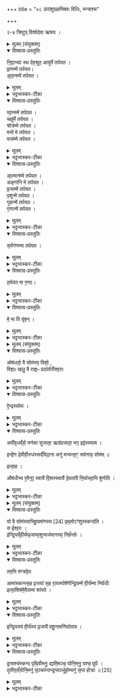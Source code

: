 +++
title = "०८ उपांशुग्रहाभिषवः विधिः, मन्त्राश्च"

+++

२-४ त्रिष्टुप्  विश्वेदेवा ऋषयः ।  

<details><summary>मूलम् (संयुक्तम्)</summary>

नि॒ग्रा॒भ्याः॑ स्थ देव॒श्रुत॒ आयु॑र्मे तर्पयत प्रा॒णम्मे॑ तर्पयतापा॒नम्मे॑ तर्पयत व्या॒नम्मे॑ तर्पयत॒ चक्षु॑र्मे तर्पयत॒ श्रोत्र॑म्मे तर्पयत॒ मनो॑ मे तर्पयत॒ वाच॑म्मे तर्पयता॒त्मान॑म्मे तर्पय॒ताङ्गा॑नि मे तर्पयत प्र॒जाम्मे॑ तर्पयत प॒शून्मे॑ तर्पयत गृ॒हान्मे॑ तर्पयत ग॒णान्मे॑ तर्पयत स॒र्वग॑णम्मा तर्पयत त॒र्पय॑त मा [23]  ग॒णा मे॒ मा वि तृ॑ष॒न्नोष॑धयो॒ वै सोम॑स्य॒ विशो॒ विश॒ᳵ खलु॒ वै राज्ञ॒ᳶ प्रदा॑तोरीश्व॒रा ऐ॒न्द्रस्सोमः
</details>

<details open><summary>विश्वास-प्रस्तुतिः</summary>

नि॒ग्रा॒भ्याः॑ स्थ देव॒श्रुत॒ आयु॑र्मे तर्पयत ।  
प्रा॒णम्मे॑ तर्पयत।  
अ॒पा॒नम्मे॑  तर्पयत ।  
</details>

<details><summary>मूलम्</summary>

नि॒ग्रा॒भ्याः॑ स्थ देव॒श्रुत॒ आयु॑र्मे तर्पयत ।  
प्रा॒णम्मे॑ तर्पयत।  
अ॒पा॒नम्मे॑  तर्पयत ।  
</details>

<details><summary>भट्टभास्कर-टीका</summary>

1निग्राभ्यासु यजमानं वाचयति - निग्राभ्यास्स्थेति ॥ निगृह्यते नियमेन गृह्यते सोम आभिरिति निग्राह्याः । 'कृत्यल्युटो बहुलम्' इति करणे कृत्यः, 'हृग्रहोर्भः' इति भत्वम् । हे आपः निग्रग्भ्याः स्थ । देवश्रुतः देवैश्श्रूयते इति कर्मणि क्विप् । देवानामपि सदसि प्रख्याता इत्यर्थः । ता यूयं मे मम आयुस्तर्पयत वर्धयत । सर्वं निगदसिद्धम् । ण्यन्तात्पचाद्यच्, 'पुंसि संज्ञायाम्' इति वा घः । ते प्राणादयः । णेश्च लुक् ।
</details>

<details open><summary>विश्वास-प्रस्तुतिः</summary>

व्या॒नम्मे॑ तर्पयत ।  
चक्षु॑र्मे तर्पयत ।  
श्रोत्र॑म्मे तर्पयत ।  
मनो॑ मे तर्पयत ।  
वाच॑म्मे तर्पयत ।
</details>

<details><summary>मूलम्</summary>

व्या॒नम्मे॑ तर्पयत ।  
चक्षु॑र्मे तर्पयत ।  
श्रोत्र॑म्मे तर्पयत ।  
मनो॑ मे तर्पयत ।  
वाच॑म्मे तर्पयत ।
</details>

<details><summary>भट्टभास्कर-टीका</summary>

व्यानमिति । छान्दसं दीर्घत्वम् ।
</details>

<details open><summary>विश्वास-प्रस्तुतिः</summary>

आ॒त्मान॑म्मे तर्पयत ।  
अङ्गा॑नि मे तर्पयत ।  
प्र॒जाम्मे॑ तर्पयत ।  
प॒शून्मे॑ तर्पयत ।  
गृ॒हान्मे॑ तर्पयत ।  
ग॒णान्मे॑ तर्पयत ।  
</details>

<details><summary>मूलम्</summary>

आ॒त्मान॑म्मे तर्पयत ।  
अङ्गा॑नि मे तर्पयत ।  
प्र॒जाम्मे॑ तर्पयत ।  
प॒शून्मे॑ तर्पयत ।  
गृ॒हान्मे॑ तर्पयत ।  
ग॒णान्मे॑ तर्पयत ।  
</details>

<details><summary>भट्टभास्कर-टीका</summary>

आत्मानं शरीरम् । गणास्सम्बन्धिनो मित्रादयः ।
</details>

<details open><summary>विश्वास-प्रस्तुतिः</summary>

स॒र्वग॑णम्मा तर्पयत ।  
</details>

<details><summary>मूलम्</summary>

स॒र्वग॑णम्मा तर्पयत ।  
</details>

<details><summary>भट्टभास्कर-टीका</summary>

सर्वगणं सवैर्गणैस्संवृतम् ।
</details>

<details open><summary>विश्वास-प्रस्तुतिः</summary>

त॒र्पय॑त मा ग॒णाः।  
</details>

<details><summary>मूलम्</summary>

त॒र्पय॑त मा ग॒णाः।  
</details>

<details><summary>भट्टभास्कर-टीका</summary>

कि बहुना - मां सर्वदा तर्पयत । तिङः परत्वान्न निहन्यते ।
</details>

<details open><summary>विश्वास-प्रस्तुतिः</summary>

मे॒ मा वि तृ॑ष॒न् ।  
</details>

<details><summary>मूलम्</summary>

मे॒ मा वि तृ॑ष॒न् ।  
</details>

<details><summary>भट्टभास्कर-टीका</summary>

किं च - मे गणाः मा वितृषन् वितृष्णा मा भूवन् सस्नेहा एव नित्यं भूयासुः । पुषादित्वादङ् ॥
</details>

<details><summary>मूलम् (संयुक्तम्)</summary>

ओष॑धयो॒ वै सोम॑स्य॒ विशो॒ , विश॒ᳵ खलु॒ वै राज्ञ॒ᳶ प्रदा॑तोरीश्व॒रा ऐ॒न्द्रस्सोमः।

अवी॑वृधव्ँवो॒ मन॑सा सुजाता॒ ऋत॑प्रजाता॒ भग॒ इद्व॑स्स्याम । इन्द्रे॑ण दे॒वीर्वी॒रुध॑स्सव्ँविदा॒ना अनु॑ मन्यन्ता॒ꣳ॒ सव॑नाय॒ सोम॒मित्या॒हौष॑धीभ्य ए॒वैन॒ꣵ॒ स्वायै॑ वि॒शस्स्वायै॑ दे॒वता॑यै नि॒र्याच्या॒भि षु॑णोति
</details>

<details open><summary>विश्वास-प्रस्तुतिः</summary>

ओष॑धयो॒ वै सोम॑स्य॒ विशो॒ ,  
विश॒ᳵ खलु॒ वै राज्ञ॒ᳶ प्रदा॑तोरीश्व॒राः
</details>

<details><summary>मूलम्</summary>

ओष॑धयो॒ वै सोम॑स्य॒ विशो॒ ,  
विश॒ᳵ खलु॒ वै राज्ञ॒ᳶ प्रदा॑तोरीश्व॒राः
</details>

<details><summary>भट्टभास्कर-टीका</summary>

2अभिप्रोष्यन् ओषधीभ्यो राजानं निर्याचते - अवीवृधं व इति त्रिष्टुभा । तस्येदं प्रथममेव ब्राह्मणम् - ओषधयो वा इत्यादि ॥ सोमस्य राज्ञः ओषधयो विशः प्रकृतयः । राज्ञश्च प्रदातोः राजानं प्रदातुं विशः खलु ईश्वरास्समर्थाः । तस्य तदधीनयोगक्षेमत्वात् । 'इर्श्वरे तोसुन्कसुनौ' इति तोसुन् । 'क्रियाग्रहणं कर्तव्यम्' इति कर्मणस्सम्प्रदानत्वाच्चतुर्थ्यर्थे षष्ठी । यथा - 'समुद्रस्य न पिबन्ति' इति । 'न लोकाव्यय' इति कर्मणि षष्ठ्या न प्रस्तीषेधः । 'तोसुन्कसुनोरप्रतिषेधः' इति वचनात् ।   
</details>

<details open><summary>विश्वास-प्रस्तुतिः</summary>

ऐ॒न्द्रस्सोमः॑ ।
</details>

<details><summary>मूलम्</summary>

ऐ॒न्द्रस्सोमः॑ ।
</details>

<details><summary>भट्टभास्कर-टीका</summary>

किं च - सोमोयमैन्द्रः इन्द्रदेवत्यः । तस्मात् 'अवीवृधम्' इत्यादिकामृचं यदाह सोमं याचमानं तेनौषधीभ्य एनं निर्याच्य निष्कृष्य याचित्वा अभिषुणोति । कीदृशीभ्यः? स्वायै विशः आत्मीयाभ्यः प्रकृतिभ्यः । व्यत्ययेनैकवचनं चतुर्थी च ।  
किं च - स्वायै देवतायै आत्मीयायाश्च देवतायाः इन्द्रात् एनं निर्याच्याभिषुणोतीति ।   
</details>

<details open><summary>विश्वास-प्रस्तुतिः</summary>

अवी॑वृधव्ँवो॒ मन॑सा सुजाता॒ ऋत॑प्रजाता॒ भग॒ इद्व॑स्स्याम ।   

इन्द्रे॑ण दे॒वीर्वी॒रुध॑स्सव्ँविदा॒ना अनु॑ मन्यन्ता॒ꣳ॒ सव॑नाय॒ सोम॑म् ॥

इत्या॒ह ।  

औष॑धीभ्य ए॒वैन॒ꣵ॒ स्वायै॑ वि॒शस्स्वायै॑ दे॒वता॑यै नि॒र्याच्या॒भि षु॑णोति  ।  
</details>

<details><summary>मूलम्</summary>

अवी॑वृधव्ँवो॒ मन॑सा सुजाता॒ ऋत॑प्रजाता॒ भग॒ इद्व॑स्स्याम ।   

इन्द्रे॑ण दे॒वीर्वी॒रुध॑स्सव्ँविदा॒ना अनु॑ मन्यन्ता॒ꣳ॒ सव॑नाय॒ सोम॑म् ॥

इत्या॒ह ।  

औष॑धीभ्य ए॒वैन॒ꣵ॒ स्वायै॑ वि॒शस्स्वायै॑ दे॒वता॑यै नि॒र्याच्या॒भि षु॑णोति  ।  
</details>

<details><summary>भट्टभास्कर-टीका</summary>

मन्त्रार्थस्तु - अवीवृधं वर्धयामि वः युष्मान् मनसा हे ओषधयः । छान्दसो लुङ्, 'उर्ऋत्' इत्युपधाया ऋकारः । हे सुजाताः शोभनजन्मानः सर्वलोकहितार्थं जातत्वात् । हे ऋतप्रजाताः ऋतार्थं यज्ञार्थं प्रकृष्टं जन्म यासां तादृश्यः । आनुषङ्गिको हि लोकोपकारो भवतीनामिति भावः । पदादित्वात् षाष्ठिकमामन्त्रिताद्युदात्तत्वम् । वः युष्माकं भग इत् भजने एव सदा स्याम । यद्वा - युष्मत्सम्बन्धिनि यद्धने भगे कर्मणि फललक्षणे ऐश्वर्ये स्याम सर्वे वयमृत्विग्यजमानाः प्रवर्तेमहि । तदर्थं किं कुर्म इति चेत् उच्यते - देव्यः देवनवत्यो भगवत्यः । पूर्ववत्पूर्वसवर्णदीर्घत्वम् । वीरुधः विविधं रोहन्त्यः । यद्वा - भगवत्यश्च वीरुधो लतादयश्च सर्वा इन्द्रेण संविदानाः प्रत्येकमिन्द्रेणैकमत्यं गताः । 'समो गमृच्छि' इत्यात्मनेपदम् । सवनाय यज्ञाय सोममनुमन्यन्तां यथा वयं भवतीभिः स्वयूध्याभिः इन्द्रेण च स्वामिना सहिताभिः अनुज्ञाताः कर्मणि स्याम तथाऽनुमन्यन्तां सोममिति ॥
</details>

<details><summary>मूलम् (संयुक्तम्)</summary>

यो वै सोम॑स्याभिषू॒यमा॑णस्य [24]  प्र॒थ॒मोऽꣳ॑शुस्स्कन्द॑ति॒ स ई॑श्व॒र इ॑न्द्रि॒यव्ँवी॒र्य॑म्प्र॒जाम्प॒शून्यज॑मानस्य॒ निर्ह॑न्तो॒स्तम॒भि म॑न्त्रये॒ता मा॑स्कान्त्स॒ह प्र॒जया॑ स॒ह रा॒यस्पोषे॑णेन्द्रि॒यम्मे॑ वी॒र्य॑म्मा निर्व॑धी॒रित्या॒शिष॑मे॒वैतामा शा॑स्त इन्द्रि॒यस्य॑ वी॒र्य॑स्य प्र॒जायै॑ पशू॒नामनि॑र्घाताय  
</details>

<details open><summary>विश्वास-प्रस्तुतिः</summary>

यो वै सोम॑स्याभिषू॒यमा॑णस्य [24] प्र॒थ॒मोऽꣳ॑शुस्स्कन्द॑ति ।  
स ई॑श्व॒रः ।  
इ॑न्द्रि॒यव्ँवी॒र्य॑म्प्र॒जाम्प॒शून्यज॑मानस्य॒ निर्ह॑न्तोः ।  
</details>

<details><summary>मूलम्</summary>

यो वै सोम॑स्याभिषू॒यमा॑णस्य [24] प्र॒थ॒मोऽꣳ॑शुस्स्कन्द॑ति ।  
स ई॑श्व॒रः ।  
इ॑न्द्रि॒यव्ँवी॒र्य॑म्प्र॒जाम्प॒शून्यज॑मानस्य॒ निर्ह॑न्तोः ।  
</details>

<details><summary>भट्टभास्कर-टीका</summary>

3यो वा इत्यादि ॥ अभिषूयमाणस्य अभिषवे क्रियमाणे सोमस्य यः प्रथमोंशुः स्कन्दति निपतति स यजमानस्य इन्द्रियं चक्षुरादिकं वीर्यं बलं प्रजां पुत्रादिकां पशूंश्च गवादींश्च निर्हन्तोः निष्कृष्य हन्तुमीश्वरस्समर्थस्स्यात् । पूर्ववत्तोसुन् ।
</details>

<details open><summary>विश्वास-प्रस्तुतिः</summary>

तम॒भि म॑न्त्रये॒त  

आमा॑स्कान्त्स॒ह प्र॒जया॑ स॒ह रा॒यस्पोषे॑णेन्द्रि॒यम्मे॑ वी॒र्य॑म्मा निर्व॑धीः    
इत्या॒शिष॑मे॒वैतामा शा॑स्ते ।  
</details>

<details><summary>मूलम्</summary>

तम॒भि म॑न्त्रये॒त  

आमा॑स्कान्त्स॒ह प्र॒जया॑ स॒ह रा॒यस्पोषे॑णेन्द्रि॒यम्मे॑ वी॒र्य॑म्मा निर्व॑धीः    
इत्या॒शिष॑मे॒वैतामा शा॑स्ते ।  
</details>

<details><summary>भट्टभास्कर-टीका</summary>

तस्मात्तत्परिहारार्थं तत्प्रथमं स्कन्नं अंशुमभिमन्त्रयते - आ माऽस्कानिति । मां अस्कान् आगतोसि सह प्रजया सह च रायो धनस्य पशुलक्षणस्य पोषेण पुष्ट्या । इत्थमभ्युदयायैव मदाभिमुख्येन अस्कान् हे अंशो । 'ऊडिदम्' इति रायष्षष्ठ्या उदात्तत्वं, 'षष्ठ्याः पतिपुत्र' इत्यादिना विसर्जनीयस्य सकारः ।
स त्वं मयीन्द्रियं वीर्यं च मा निर्वधीः । यद्वा - 'अस्कान्' इति लोडर्थे छान्दसो लुत् ।
</details>

<details open><summary>विश्वास-प्रस्तुतिः</summary>

इन्द्रि॒यस्य॑ वी॒र्य॑स्य प्र॒जायै॑ पशू॒नामनि॑र्घाताय ।  
</details>

<details><summary>मूलम्</summary>

इन्द्रि॒यस्य॑ वी॒र्य॑स्य प्र॒जायै॑ पशू॒नामनि॑र्घाताय ।  
</details>

<details><summary>भट्टभास्कर-टीका</summary>

सह प्रजया सह रायस्पोषेण मामास्कन्द आगच्छेति । 'वदव्रज' इति वृद्धिः, 'बहुलं छन्दसि' इतीडभावः संयागोन्तलोपः । अनेन मन्त्रेण, 'आ माऽस्कान्' 'मा निर्वधीः' इत्येतामाशिषमाशास्ते इन्द्रियादीनामनिर्घाताय तद्भवति ॥
</details>

<details open><summary>विश्वास-प्रस्तुतिः</summary>

द्र॒प्सश्च॑स्कन्द पृथि॒वीमनु॒ द्यामि॒मञ्च॒ योनि॒मनु॒ यश्च॒ पूर्वः॑ ।   
तृ॒तीय॒य्ँयोनि॒मनु॑ स॒ञ्चर॑न्तन्द्र॒प्सञ्जु॑हो॒म्यनु॑ स॒प्त होत्राः॑ ॥ [25]  
</details>

<details><summary>मूलम्</summary>

द्र॒प्सश्च॑स्कन्द पृथि॒वीमनु॒ द्यामि॒मञ्च॒ योनि॒मनु॒ यश्च॒ पूर्वः॑ ।   
तृ॒तीय॒य्ँयोनि॒मनु॑ स॒ञ्चर॑न्तन्द्र॒प्सञ्जु॑हो॒म्यनु॑ स॒प्त होत्राः॑ ॥ [25]  
</details>

<details><summary>भट्टभास्कर-टीका</summary>

4द्रप्साननुमन्त्रयते - द्रप्सश्चस्कन्देति त्रिष्टुभा ॥ द्राणेन प्सानीयो भक्षणीयस्सर्वैरत्यल्पत्वाद्द्रप्सः । इदृशो रसः पृथिवीमनु चस्कन्द, द्यामन्तरिक्षं वाऽनु चस्कन्द स्कन्नः रसभावेन प्रविष्टः । अधुना तस्य स्कन्नस्य इत्थं परिणामं करोमीति दर्शयितुमाह - तद्द्रप्समिमं पृथिव्याख्ययोनिस्थानीयं अनु अनन्तरं यः पूर्वः पूर्वस्यामृच्यव्यवहितः द्यामिति च पुनरन्तरिक्षाख्या योनिः तं च तृतीयं चादित्यात्मकं योनिं एवं त्रीनपि लोकाननु सञ्चरन्तं अनुक्रमेणाहुतिभावेन सञ्चरन्तम् । 'अग्नै प्रास्ताहुतिस्सम्यगादित्यमुपतिष्ठते' इति प्रथममादित्ये सञ्चरन्तं, 'आदित्याज्जायते वृष्टिः' इत्यनन्तरमन्तरिक्षे सञ्चरन्तं, 'वृष्टेरन्नम्' इति पृथिव्यां सञ्चरन्तं, 'ततः प्रजाः' इत्यनेन क्रमेण अनुसंचरन्तं द्रप्सं जुहोमि हुतमिव प्रतिष्ठापयामि नासौ विनष्ट इत्यग्नौ हुतमिवैतत्करोमीति । ननु पृथिव्यामन्तरिक्षे वा वृधा निपतितः इति मन्तव्य इति क्वावस्थाप्यते - सप्त होत्राः अनुवषट्कर्तारो होत्रादयस्सप्त होत्राः तासु स्थापयामि यथाहुत इवायमनष्टो भवति । यद्वा - सप्त होत्राः सप्तदिशः स्कन्नव्यतिरिक्ताः तासु सर्वास्विमं जुहोमि हुतमिव लोकानां स्थितये स्थापयामि । लक्षणेऽर्थे अनोः कर्मप्रवचनीयत्वम् ॥

इति तृतीये प्रथमे अष्टमोनुवाकः ॥  
</details>
